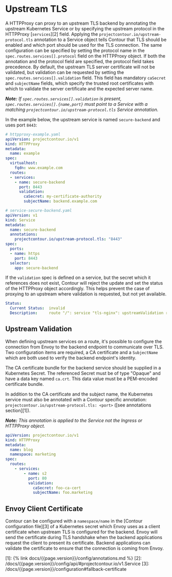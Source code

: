 # Upstream TLS

A HTTPProxy can proxy to an upstream TLS backend by annotating the upstream Kubernetes Service or by specifying the upstream protocol in the HTTPProxy [`services`][2] field.
Applying the `projectcontour.io/upstream-protocol.tls` annotation to a Service object tells Contour that TLS should be enabled and which port should be used for the TLS connection.
The same configuration can be specified by setting the protocol name in the `spec.routes.services[].protocol` field on the HTTPProxy object.
If both the annotation and the protocol field are specified, the protocol field takes precedence.
By default, the upstream TLS server certificate will not be validated, but validation can be requested by setting the `spec.routes.services[].validation` field.
This field has mandatory `caSecret` and `subjectName` fields, which specify the trusted root certificates with which to validate the server certificate and the expected server name.

_**Note:**
If `spec.routes.services[].validation` is present, `spec.routes.services[].{name,port}` must point to a Service with a matching `projectcontour.io/upstream-protocol.tls` Service annotation._

In the example below, the upstream service is named `secure-backend` and uses port `8443`:

```yaml
# httpproxy-example.yaml
apiVersion: projectcontour.io/v1
kind: HTTPProxy
metadata:
  name: example
spec:
  virtualhost:
    fqdn: www.example.com
  routes:
  - services:
    - name: secure-backend
      port: 8443
      validation:
        caSecret: my-certificate-authority
        subjectName: backend.example.com
```

```yaml
# service-secure-backend.yaml
apiVersion: v1
kind: Service
metadata:
  name: secure-backend
  annotations:
    projectcontour.io/upstream-protocol.tls: "8443"
spec:
  ports:
  - name: https
    port: 8443
  selector:
    app: secure-backend

```

If the `validation` spec is defined on a service, but the secret which it references does not exist, Contour will reject the update and set the status of the HTTPProxy object accordingly.
This helps prevent the case of proxying to an upstream where validation is requested, but not yet available.

```yaml
Status:
  Current Status:  invalid
  Description:     route "/": service "tls-nginx": upstreamValidation requested but secret not found or misconfigured
```

## Upstream Validation

When defining upstream services on a route, it's possible to configure the connection from Envoy to the backend endpoint to communicate over TLS.
Two configuration items are required, a CA certificate and a `SubjectName` which are both used to verify the backend endpoint's identity.

The CA certificate bundle for the backend service should be supplied in a Kubernetes Secret.
The referenced Secret must be of type "Opaque" and have a data key named `ca.crt`.
This data value must be a PEM-encoded certificate bundle.

In addition to the CA certificate and the subject name, the Kubernetes service must also be annotated with a Contour specific annotation: `projectcontour.io/upstream-protocol.tls: <port>` ([see annotations section][1]).

_**Note:** This annotation is applied to the Service not the Ingress or HTTPProxy object._

```yaml
apiVersion: projectcontour.io/v1
kind: HTTPProxy
metadata:
  name: blog
  namespace: marketing
spec:
  routes:
    - services:
        - name: s2
          port: 80
          validation:
            caSecret: foo-ca-cert
            subjectName: foo.marketing
```

## Envoy Client Certificate

Contour can be configured with a `namespace/name` in the [Contour configuration file][3] of a Kubernetes secret which Envoy uses as a client certificate when upstream TLS is configured for the backend.
Envoy will send the certificate during TLS handshake when the backend applications request the client to present its certificate.
Backend applications can validate the certificate to ensure that the connection is coming from Envoy.

[1]: {% link docs/{{page.version}}/config/annotations.md %}
[2]: /docs/{{page.version}}/config/api/#projectcontour.io/v1.Service
[3]: /docs/{{page.version}}/configuration#fallback-certificate
